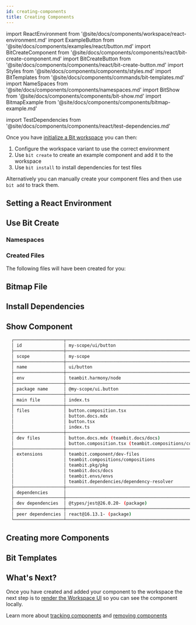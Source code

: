 ```yaml
---
id: creating-components
title: Creating Components
---
```


import ReactEnvironment from '@site/docs/components/workspace/react-environment.md'
import ExampleButton from '@site/docs/components/examples/react/button.md'
import BitCreateComponent from '@site/docs/components/components/react/bit-create-component.md'
import BitCreateButton from '@site/docs/components/components/react/bit-create-button.md'
import Styles from '@site/docs/components/components/styles.md'
import BitTemplates from '@site/docs/components/commands/bit-templates.md'
import NameSpaces from '@site/docs/components/components/namespaces.md'
import BitShow from '@site/docs/components/components/bit-show.md'
import BitmapExample from '@site/docs/components/components/bitmap-example.md'

import TestDependencies from '@site/docs/components/components/react/test-dependencies.md'

Once you have [initialize a Bit workspace](/getting-started/initializing-workspace) you can then:

1. Configure the workspace variant to use the correct environment
2. Use `bit create` to create an example component and add it to the workspace
3. Use `bit install` to install dependencies for test files

Alternatively you can manually create your component files and then use `bit add` to track them.

## Setting a React Environment

<ReactEnvironment />

## Use Bit Create

<BitCreateButton />

### Namespaces

<NameSpaces />

### Created Files

The following files will have been created for you:

<ExampleButton />

<Styles />

## Bitmap File

<BitmapExample />

## Install Dependencies

<TestDependencies />

## Show Component

<BitShow />

```bash
  ┌───────────────────┬───────────────────────────────────────────────────────────────────────────────────┐
  │ id                │ my-scope/ui/button                                                                │
  ├───────────────────┼───────────────────────────────────────────────────────────────────────────────────┤
  │ scope             │ my-scope                                                                          │
  ├───────────────────┼───────────────────────────────────────────────────────────────────────────────────┤
  │ name              │ ui/button                                                                         │
  ├───────────────────┼───────────────────────────────────────────────────────────────────────────────────┤
  │ env               │ teambit.harmony/node                                                              │
  ├───────────────────┼───────────────────────────────────────────────────────────────────────────────────┤
  │ package name      │ @my-scope/ui.button                                                               │
  ├───────────────────┼───────────────────────────────────────────────────────────────────────────────────┤
  │ main file         │ index.ts                                                                          │
  ├───────────────────┼───────────────────────────────────────────────────────────────────────────────────┤
  │ files             │ button.composition.tsx                                                            │
  │                   │ button.docs.mdx                                                                   │
  │                   │ button.tsx                                                                        │
  │                   │ index.ts                                                                          │
  ├───────────────────┼───────────────────────────────────────────────────────────────────────────────────┤
  │ dev files         │ button.docs.mdx (teambit.docs/docs)                                               │
  │                   │ button.composition.tsx (teambit.compositions/compositions)                        │
  ├───────────────────┼───────────────────────────────────────────────────────────────────────────────────┤
  │ extensions        │ teambit.component/dev-files                                                       │
  │                   │ teambit.compositions/compositions                                                 │
  │                   │ teambit.pkg/pkg                                                                   │
  │                   │ teambit.docs/docs                                                                 │
  │                   │ teambit.envs/envs                                                                 │
  │                   │ teambit.dependencies/dependency-resolver                                          │
  ├───────────────────┼───────────────────────────────────────────────────────────────────────────────────┤
  │ dependencies      │                                                                                   │
  ├───────────────────┼───────────────────────────────────────────────────────────────────────────────────┤
  │ dev dependencies  │ @types/jest@26.0.20- (package)                                                    │
  ├───────────────────┼───────────────────────────────────────────────────────────────────────────────────┤
  │ peer dependencies │ react@16.13.1- (package)                                                          │
  └───────────────────┴───────────────────────────────────────────────────────────────────────────────────┘
```

## Creating more Components

<BitCreateComponent />

## Bit Templates

<BitTemplates />

## What's Next?

Once you have created and added your component to the workspace the next step is to [render the Workspace UI](workspace-ui) so you can see the component locally.

Learn more about [tracking components](/building-with-bit/tracking-components) and [removing components](building-with-bit/removing-components)
